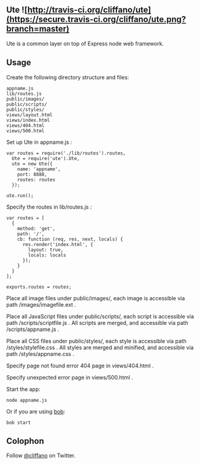 Ute ![http://travis-ci.org/cliffano/ute](https://secure.travis-ci.org/cliffano/ute.png?branch=master)
---

Ute is a common layer on top of Express node web framework.

Usage
-----

Create the following directory structure and files:

    appname.js
    lib/routes.js
    public/images/
    public/scripts/
    public/styles/
    views/layout.html
    views/index.html
    views/404.html
    views/500.html

Set up Ute in appname.js :

    var routes = require('./lib/routes').routes,
      Ute = require('ute').Ute,
      ute = new Ute({
        name: 'appname',
        port: 8888,
        routes: routes
      });

    ute.run();

Specify the routes in lib/routes.js :

    var routes = [
      {
        method: 'get',
        path: '/',
        cb: function (req, res, next, locals) {
          res.render('index.html', {
            layout: true,
            locals: locals
          });
        }
      }
    ];

    exports.routes = routes;

Place all image files under public/images/, each image is accessible via path /images/imagefile.ext .

Place all JavaScript files under public/scripts/, each script is accessible via path /scripts/scriptfile.js . All scripts are merged, and accessible via path /scripts/appname.js .

Place all CSS files under public/styles/, each style is accessible via path /styles/stylefile.css . All styles are merged and minified, and accessible via path /styles/appname.css .

Specify page not found error 404 page in views/404.html .

Specify unexpected error page in views/500.html .

Start the app:

    node appname.js
  
Or if you are using [bob](https://github.com/cliffano/bob):

    bob start

Colophon
--------

Follow [@cliffano](http://twitter.com/cliffano) on Twitter.